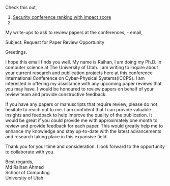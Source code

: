 Check this out,
1. [Security conference ranking with impact score](https://research.com/conference-rankings/computer-science/computer-security-cryptography)
2. 


My write-ups to ask to review papers at the conferences, - email,


Subject: Request for Paper Review Opportunity

Greetings.


I hope this email finds you well. My name is Raihan, I am doing my Ph.D. in computer science at The University of Utah. I am writing to inquire about your current research and publication projects here at this conference International Conference on Cyber-Physical Systems(ICCPS). I am interested in offering my assistance with any upcoming paper reviews that you may have. I would be honoured to review papers on behalf of your review team and provide constructive feedback.


If you have any papers or manuscripts that require review, please do not hesitate to reach out to me. I am confident that I can provide valuable insights and feedback to help improve the quality of the publication. It would be great if you could provide me with approximately one month to review and provide feedback for each paper. This would greatly help me to enhance my knowledge and stay up-to-date with the latest advancements and research taking place in this expansive field.


Thank you for your time and consideration. I look forward to the opportunity to collaborate with you.


Best regards,<br/>
Md Raihan Ahmed<br/>
School of Computing<br/>
University of Utah<br/>
